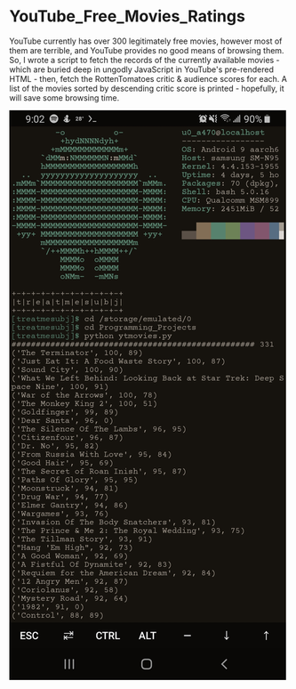 # YouTube_Free_Movies_Ratings

YouTube currently has over 300 legitimately free movies, however most of them are terrible, and YouTube provides no good means of browsing them.
So, I wrote a script to fetch the records of the currently available movies - which are buried deep in ungodly JavaScript in YouTube's pre-rendered HTML - then,
fetch the RottenTomatoes critic & audience scores for each.
A list of the movies sorted by descending critic score is printed - hopefully, it will save some browsing time.

![alt text](https://github.com/treatmesubj/YouTube_Free_Movies_Ratings/blob/main/Screenshot_20201209-090217_Termux.jpg)
